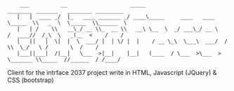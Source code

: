  
        ___          __                    _____                         ________ _______   ________ _________
       |   |  ____ _/  |_   ____ _______ _/ ____\_____     ____   ____   \_____  \\   _  \  \_____  \\______  \
       |   | /    \\   __\_/ __ \\_  __ \\   __\ \__  \  _/ ___\_/ __ \   /  ____//  /_\  \   _(__  <    /    /
       |   ||   |  \|  |  \  ___/ |  | \/ |  |    / __ \_\  \___\  ___/  /       \\  \_/   \ /       \  /    /
       |___||___|  /|__|   \___  >|__|    |__|   (____  / \___  >\___  > \_______ \\_____  //______  / /____/

Client for the intrface 2037 project write in HTML, Javascript (JQuery) & CSS (bootstrap)

